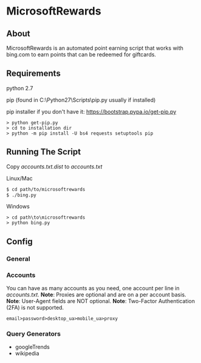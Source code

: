 # MicrosoftRewards
## About
MicrosoftRewards is an automated point earning script that works with bing.com to earn points that can be redeemed for giftcards.

## Requirements
python 2.7

pip (found in C:\Python27\Scripts\pip.py usually if installed)

pip installer if you don't have it: https://bootstrap.pypa.io/get-pip.py
```
> python get-pip.py
> cd to installation dir
> python -m pip install -U bs4 requests setuptools pip
```

## Running The Script
Copy *accounts.txt.dist* to *accounts.txt*  

Linux/Mac
```bash
$ cd path/to/microsoftrewards
$ ./bing.py
```
Windows
```
> cd path\to\microsoftrewards
> python bing.py
```
## Config

### General


### Accounts
You can have as many accounts as you need, one account per line in *accounts.txt*. 
**Note**: Proxies are optional and are on a per account basis. 
**Note**: User-Agent fields are NOT optional.
**Note**: Two-Factor Authentication (2FA) is not supported.
```
email>password>desktop_ua>mobile_ua>proxy
```

### Query Generators
- googleTrends
- wikipedia
